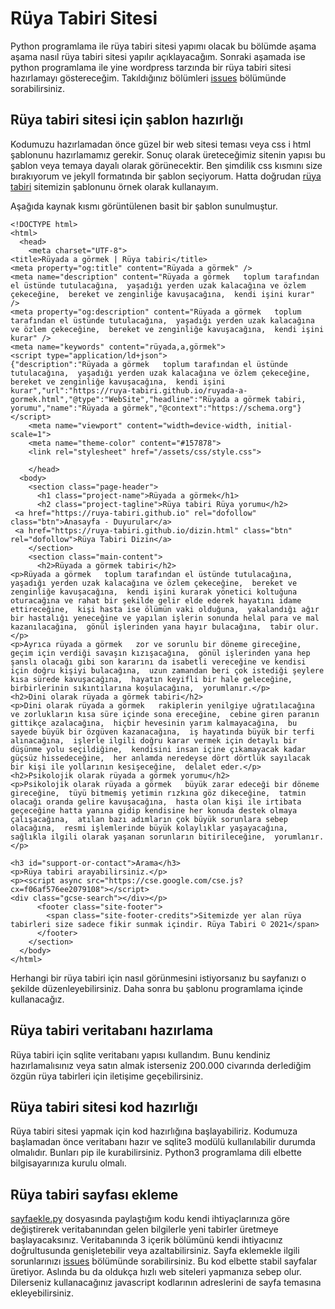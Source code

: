 # Rüya Tabiri Sitesi
Python programlama ile rüya tabiri sitesi yapımı olacak bu bölümde aşama aşama nasıl rüya tabiri sitesi yapılır açıklayacağım. Sonraki aşamada ise python programlama ile yine wordpress tarzında bir rüya tabiri sitesi hazırlamayı göstereceğim. Takıldığınız bölümleri [issues](https://github.com/ruya-tabiri/ruya-tabiri-sitesi/issues) bölümünde sorabilirsiniz.

## Rüya tabiri sitesi için şablon hazırlığı

Kodumuzu hazırlamadan önce güzel bir web sitesi teması veya css i html şablonunu hazırlamamız gerekir. Sonuç olarak üreteceğimiz sitenin yapısı bu şablon veya temaya dayalı olarak görünecektir. Ben şimdilik css kısmını size bırakıyorum ve jekyll formatında bir şablon seçiyorum. Hatta doğrudan [rüya tabiri](https://ruya-tabiri.github.io) sitemizin şablonunu örnek olarak kullanayım.

Aşağıda kaynak kısmı görüntülenen basit bir şablon sunulmuştur.

```
<!DOCTYPE html>
<html>
  <head>
    <meta charset="UTF-8">
<title>Rüyada a görmek | Rüya tabiri</title>
<meta property="og:title" content="Rüyada a görmek" />
<meta name="description" content="Rüyada a görmek   toplum tarafından el üstünde tutulacağına,  yaşadığı yerden uzak kalacağına ve özlem çekeceğine,  bereket ve zenginliğe kavuşacağına,  kendi işini kurar" />
<meta property="og:description" content="Rüyada a görmek   toplum tarafından el üstünde tutulacağına,  yaşadığı yerden uzak kalacağına ve özlem çekeceğine,  bereket ve zenginliğe kavuşacağına,  kendi işini kurar" />
<meta name="keywords" content="rüyada,a,görmek">
<script type="application/ld+json">
{"description":"Rüyada a görmek   toplum tarafından el üstünde tutulacağına,  yaşadığı yerden uzak kalacağına ve özlem çekeceğine,  bereket ve zenginliğe kavuşacağına,  kendi işini kurar","url":"https://ruya-tabiri.github.io/ruyada-a-gormek.html","@type":"WebSite","headline":"Rüyada a görmek tabiri, yorumu","name":"Rüyada a görmek","@context":"https://schema.org"}</script>
    <meta name="viewport" content="width=device-width, initial-scale=1">
    <meta name="theme-color" content="#157878">
    <link rel="stylesheet" href="/assets/css/style.css">
	
	</head>
  <body>
    <section class="page-header">
      <h1 class="project-name">Rüyada a görmek</h1>
      <h2 class="project-tagline">Rüya tabiri Rüya yorumu</h2> 
 <a href="https://ruya-tabiri.github.io" rel="dofollow" class="btn">Anasayfa - Duyurular</a> 
 <a href="https://ruya-tabiri.github.io/dizin.html" class="btn" rel="dofollow">Rüya Tabiri Dizin</a>      
    </section>
    <section class="main-content">
      <h2>Rüyada a görmek tabiri</h2>
<p>Rüyada a görmek   toplum tarafından el üstünde tutulacağına,  yaşadığı yerden uzak kalacağına ve özlem çekeceğine,  bereket ve zenginliğe kavuşacağına,  kendi işini kurarak yönetici koltuğuna oturacağına ve rahat bir şekilde gelir elde ederek hayatını idame ettireceğine,  kişi hasta ise ölümün vaki olduğuna,  yakalandığı ağır bir hastalığı yeneceğine ve yapılan işlerin sonunda helal para ve mal kazanılacağına,  gönül işlerinden yana hayır bulacağına,  tabir olur.</p>
<p>Ayrıca rüyada a görmek   zor ve sorunlu bir döneme gireceğine,  geçim için verdiği savaşın kızışacağına,  gönül işlerinden yana hep şanslı olacağı gibi son kararını da isabetli vereceğine ve kendisi için doğru kişiyi bulacağına,  uzun zamandan beri çok istediği şeylere kısa sürede kavuşacağına,  hayatın keyifli bir hale geleceğine,  birbirlerinin sıkıntılarına koşulacağına,  yorumlanır.</p> 
<h2>Dini olarak rüyada a görmek tabiri</h2>
<p>Dini olarak rüyada a görmek   rakiplerin yenilgiye uğratılacağına ve zorlukların kısa süre içinde sona ereceğine,  cebine giren paranın gittikçe azalacağına,  hiçbir hevesinin yarım kalmayacağına,  bu sayede büyük bir özgüven kazanacağına,  iş hayatında büyük bir terfi alınacağına,  işlerle ilgili doğru karar vermek için detaylı bir düşünme yolu seçildiğine,  kendisini insan içine çıkamayacak kadar güçsüz hissedeceğine,  her anlamda neredeyse dört dörtlük sayılacak bir kişi ile yollarının kesişeceğine,  delalet eder.</p>
<h2>Psikolojik olarak rüyada a görmek yorumu</h2>
<p>Psikolojik olarak rüyada a görmek   büyük zarar edeceği bir döneme gireceğine,  tüyü bitmemiş yetimin rızkına göz dikeceğine,  tatmin olacağı oranda gelire kavuşacağına,  hasta olan kişi ile irtibata geçeceğine hatta yanına gidip kendisine her konuda destek olmaya çalışacağına,  atılan bazı adımların çok büyük sorunlara sebep olacağına,  resmi işlemlerinde büyük kolaylıklar yaşayacağına,  sağlıkla ilgili olarak yaşanan sorunların bitirileceğine,  yorumlanır.</p>

<h3 id="support-or-contact">Arama</h3>
<p>Rüya tabiri arayabilirsiniz.</p>
<p><script async src="https://cse.google.com/cse.js?cx=f06af576ee2079108"></script>
<div class="gcse-search"></div></p>
      <footer class="site-footer">        
        <span class="site-footer-credits">Sitemizde yer alan rüya tabirleri size sadece fikir sunmak içindir. Rüya Tabiri © 2021</span>
      </footer>
    </section>    
  </body>
</html>
```

Herhangi bir rüya tabiri için nasıl görünmesini istiyorsanız bu sayfanızı o şekilde düzenleyebilirsiniz. Daha sonra bu şablonu programlama içinde kullanacağız. 

## Rüya tabiri veritabanı hazırlama

Rüya tabiri için sqlite veritabanı yapısı kullandım. Bunu kendiniz hazırlamalısınız veya satın almak isterseniz 200.000 civarında derlediğim özgün rüya tabirleri için iletişime geçebilirsiniz. 

## Rüya tabiri sitesi kod hazırlığı

Rüya tabiri sitesi yapmak için kod hazırlığına başlayabiliriz. Kodumuza başlamadan önce veritabanı hazır ve sqlite3 modülü kullanılabilir durumda olmalıdır. Bunları pip ile kurabilirsiniz. Python3 programlama dili elbette bilgisayarınıza kurulu olmalı.

## Rüya tabiri sayfası ekleme

[sayfaekle.py](https://github.com/ruya-tabiri/ruya-tabiri-sitesi/blob/main/sayfaekle.py) dosyasında paylaştığım kodu kendi ihtiyaçlarınıza göre değiştirerek veritabanından gelen bilgilerle yeni tabirler üretmeye başlayacaksınız. Veritabanında 3 içerik bölümünü kendi ihtiyacınız doğrultusunda genişletebilir veya azaltabilirsiniz. Sayfa eklemekle ilgili sorunlarınızı [issues](https://github.com/ruya-tabiri/ruya-tabiri-sitesi/issues) bölümünde sorabilirsiniz. Bu kod elbette stabil sayfalar üretiyor. Aslında bu da oldukça hızlı web siteleri yapmanıza sebep olur. Dilerseniz kullanacağınız javascript kodlarının adreslerini de sayfa temasına ekleyebilirsiniz. 

